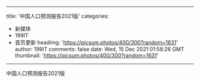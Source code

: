 
---
title: '中国人口预测报告2021版'
categories: 
 - 新媒体
 - 199IT
 - 首页更新
headimg: 'https://picsum.photos/400/300?random=1631'
author: 199IT
comments: false
date: Wed, 15 Dec 2021 01:58:26 GMT
thumbnail: 'https://picsum.photos/400/300?random=1631'
---

<div>   
中国人口预测报告2021版  
</div>
            